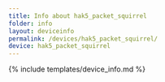 ```yaml
---
title: Info about hak5_packet_squirrel
folder: info
layout: deviceinfo
permalink: /devices/hak5_packet_squirrel/
device: hak5_packet_squirrel
---
```

{% include templates/device_info.md %}
